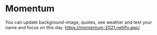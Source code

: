 # Momentum
You can update background-image, quotes, see weather and text your name and focus on this day.
https://momentum-2021.netlify.app/ 
